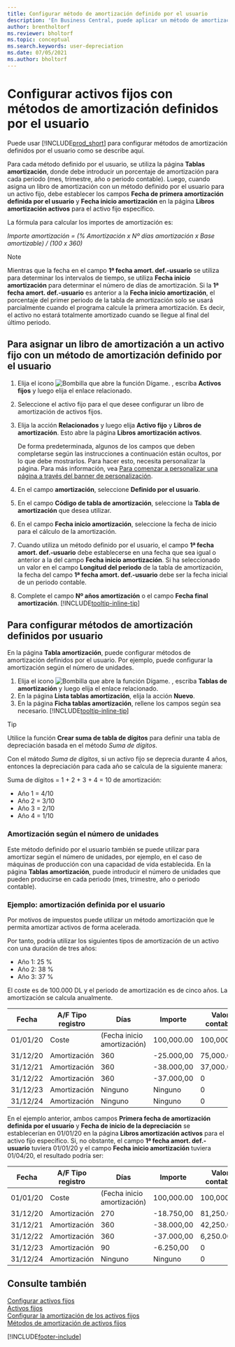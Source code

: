 ```yaml
---
title: Configurar método de amortización definido por el usuario
description: 'En Business Central, puede aplicar un método de amortización definido por el usuario para definir el método de amortización de su activo en la página Ficha activo.'
author: brentholtorf
ms.reviewer: bholtorf
ms.topic: conceptual
ms.search.keywords: user-depreciation
ms.date: 07/05/2021
ms.author: bholtorf
---
```


# Configurar activos fijos con métodos de amortización definidos por el usuario

Puede usar [!INCLUDE[prod_short](includes/prod_short.md)] para configurar métodos de amortización definidos por el usuario como se describe aquí.

Para cada método definido por el usuario, se utiliza la página **Tablas amortización**, donde debe introducir un porcentaje de amortización para cada periodo (mes, trimestre, año o periodo contable). Luego, cuando asigna un libro de amortización con un método definido por el usuario para un activo fijo, debe establecer los campos **Fecha de primera amortización definida por el usuario** y **Fecha inicio amortización** en la página **Libros amortización activos** para el activo fijo específico.  

La fórmula para calcular los importes de amortización es:  

*Importe amortización = (% Amortización x Nº días amortización x Base amortizable) / (100 x 360)*


> [!NOTE]  
> Mientras que la fecha en el campo **1ª fecha amort. def.-usuario** se utiliza para determinar los intervalos de tiempo, se utiliza **Fecha inicio amortización** para determinar el número de días de amortización. Si la **1ª fecha amort. def.-usuario** es anterior a la **Fecha inicio amortización**, el porcentaje del primer periodo de la tabla de amortización solo se usará parcialmente cuando el programa calcule la primera amortización. Es decir, el activo no estará totalmente amortizado cuando se llegue al final del último periodo.

## Para asignar un libro de amortización a un activo fijo con un método de amortización definido por el usuario

1. Elija el icono ![Bombilla que abre la función Dígame.](media/ui-search/search_small.png "Dígame qué desea hacer") , escriba **Activos fijos** y luego elija el enlace relacionado.
2. Seleccione el activo fijo para el que desee configurar un libro de amortización de activos fijos.
3. Elija la acción **Relacionados** y luego elija **Activo fijo** y **Libros de amortización**. Esto abre la página **Libros amortización activos**.

   De forma predeterminada, algunos de los campos que deben completarse según las instrucciones a continuación están ocultos, por lo que debe mostrarlos. Para hacer esto, necesita personalizar la página. Para más información, vea [Para comenzar a personalizar una página a través del banner de personalización](ui-personalization-user.md#to-start-personalizing-a-page-through-the-personalizing-banner).
4. En el campo **amortización**, seleccione **Definido por el usuario**.
5. En el campo **Código de tabla de amortización**, seleccione la **Tabla de amortización** que desea utilizar.
6. En el campo **Fecha inicio amortización**, seleccione la fecha de inicio para el cálculo de la amortización.
7. Cuando utiliza un método definido por el usuario, el campo **1ª fecha amort. def.-usuario** debe establecerse en una fecha que sea igual o anterior a la del campo **Fecha inicio amortización**. Si ha seleccionado un valor en el campo **Longitud del periodo** de la tabla de amortización, la fecha del campo **1ª fecha amort. def.-usuario** debe ser la fecha inicial de un periodo contable.
8. Complete el campo **Nº años amortización** o el campo **Fecha final amortización**. [!INCLUDE[tooltip-inline-tip](includes/tooltip-inline-tip_md.md)] 

## Para configurar métodos de amortización definidos por usuario

En la página **Tabla amortización**, puede configurar métodos de amortización definidos por el usuario. Por ejemplo, puede configurar la amortización según el número de unidades.  

1. Elija el icono ![Bombilla que abre la función Dígame.](media/ui-search/search_small.png "Dígame qué desea hacer") , escriba **Tablas de amortización** y luego elija el enlace relacionado.  
2. En la página **Lista tablas amortización**, elija la acción **Nuevo**.  
3. En la página **Ficha tablas amortización**, rellene los campos según sea necesario. [!INCLUDE[tooltip-inline-tip](includes/tooltip-inline-tip_md.md)]  

> [!TIP]
> Utilice la función **Crear suma de tabla de dígitos** para definir una tabla de depreciación basada en el método *Suma de dígitos*.

Con el mátodo *Suma de dígitos*, si un activo fijo se deprecia durante 4 años, entonces la depreciación para cada año se calcula de la siguiente manera:

Suma de dígitos = 1 + 2 + 3 + 4 = 10 de amortización:

* Año 1 = 4/10  
* Año 2 = 3/10  
* Año 3 = 2/10  
* Año 4 = 1/10  

### Amortización según el número de unidades

Este método definido por el usuario también se puede utilizar para amortizar según el número de unidades, por ejemplo, en el caso de máquinas de producción con una capacidad de vida establecida. En la página **Tablas amortización**, puede introducir el número de unidades que pueden producirse en cada periodo (mes, trimestre, año o periodo contable).  

### Ejemplo: amortización definida por el usuario

Por motivos de impuestos puede utilizar un método amortización que le permita amortizar activos de forma acelerada.  

Por tanto, podría utilizar los siguientes tipos de amortización de un activo con una duración de tres años:  

* Año 1: 25 %  
* Año 2: 38 %  
* Año 3: 37 %  

El coste es de 100.000 DL y el periodo de amortización es de cinco años. La amortización se calcula anualmente.  

| Fecha | A/F Tipo registro | Días | Importe | Valor contable |
| --- | --- | --- | --- | --- |
| 01/01/20 |Coste |(Fecha inicio amortización) |100,000.00 |100,000.00 |
| 31/12/20 |Amortización |360 |-25.000,00 |75,000.00 |
| 31/12/21 |Amortización |360 |-38.000,00 |37,000.00 |
| 31/12/22 |Amortización |360 |-37.000,00 |0 |
| 31/12/23 |Amortización |Ninguno |Ninguno |0 |
| 31/12/24 |Amortización |Ninguno |Ninguno |0 |

En el ejemplo anterior, ambos campos **Primera fecha de amortización definida por el usuario** y **Fecha de inicio de la depreciación** se establecerían en 01/01/20 en la página **Libros amortización activos** para el activo fijo específico. Si, no obstante, el campo **1ª fecha amort. def.-usuario** tuviera 01/01/20 y el campo **Fecha inicio amortización** tuviera 01/04/20, el resultado podría ser:  

| Fecha | A/F Tipo registro | Días | Importe | Valor contable |
| --- | --- | --- | --- | --- |
| 01/01/20 |Coste |(Fecha inicio amortización) |100,000.00 |100,000.00 |
| 31/12/20 |Amortización |270 |-18.750,00 |81,250.00 |
| 31/12/21 |Amortización |360 |-38.000,00 |42,250.00 |
| 31/12/22 |Amortización |360 |-37.000,00 |6,250.00 |
| 31/12/23 |Amortización |90 |-6.250,00 |0 |
| 31/12/24 |Amortización |Ninguno |Ninguno |0 |


## Consulte también
[Configurar activos fijos](fa-setup.md)  
[Activos fijos](fa-manage.md)  
[Configurar la amortización de los activos fijos](fa-how-setup-depreciation.md)  
[Métodos de amortización de activos fijos](fa-depreciation-methods.md)

[!INCLUDE[footer-include](includes/footer-banner.md)]
